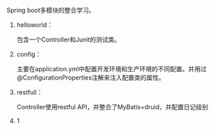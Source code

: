 Spring boot多模块的整合学习。

1.  helloworld：

    包含一个Controller和Junit的测试类。

2.  config：

    主要在application.yml中配置开发环境和生产环境的不同配置。并用过@ConfigurationProperties注解来注入配置类的属性。

3.  restfull：

    Controller使用restful API，并整合了MyBatis+druid，并配置日记级别

4.  1


